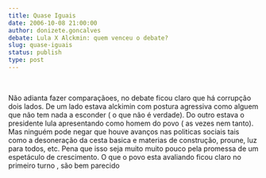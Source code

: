 ```yaml
---
title: Quase Iguais
date: 2006-10-08 21:00:00
author: donizete.goncalves
debate: Lula X Alckmin: quem venceu o debate?
slug: quase-iguais
status: publish 
type: post
---
```


 


Não adianta fazer comparaçãoes, no debate ficou claro que há corrupção dois lados. De um lado estava alckimin com postura agressiva como alguem que não tem nada a esconder ( o que não é verdade). Do outro estava o presidente lula apresentando como homem do povo ( as vezes nem tanto). Mas ninguém pode negar que houve avanços nas politicas sociais tais como a desoneração da cesta basica e materias de construção, proune, luz para todos, etc. Pena que isso seja muito muito pouco pela promessa de um espetáculo de crescimento. O que o povo esta avaliando ficou claro no primeiro turno , são bem parecido


